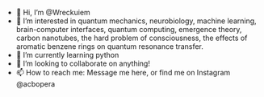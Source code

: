 - 👋 Hi, I’m @Wreckuiem
- 👀 I’m interested in quantum mechanics, neurobiology, machine learning, brain-computer interfaces, quantum computing, emergence theory, carbon nanotubes, the hard problem of consciousness, the effects of aromatic benzene rings on quantum resonance transfer.
- 🌱 I’m currently learning python
- 💞️ I’m looking to collaborate on anything!
- 📫 How to reach me: Message me here, or find me on Instagram @acbopera

<!---
Wreckuiem/Wreckuiem is a ✨ special ✨ repository because its `README.md` (this file) appears on your GitHub profile.
You can click the Preview link to take a look at your changes.
--->
